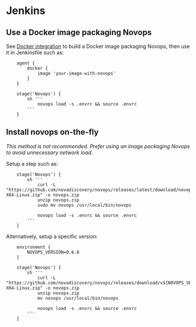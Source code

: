 # Jenkins


## Use a Docker image packaging Novops

See [Docker integration](docker.md) to build a Docker image packaging Novops, then use it in Jenkinsfile such as:

```Jenkinsfile
    agent {
        docker {
            image 'your-image-with-novops'
        }
    }

    stage('Novops') {
        sh '''
            novops load -s .envrc && source .envrc
        '''
    }
```

## Install novops on-the-fly

_This method is not recommended. Prefer using an image packaging Novops to avoid unnecessary network load._

Setup a step such as:

```Jenkinsfile
    stage('Novops') {
        sh '''
            curl -L "https://github.com/novadiscovery/novops/releases/latest/download/novops-X64-Linux.zip" -o novops.zip
            unzip novops.zip
            sudo mv novops /usr/local/bin/novops

            novops load -s .envrc && source .envrc
        '''
    }
```

Alternatively, setup a specific version:

```
    environment { 
        NOVOPS_VERSION=0.6.0
    }

    stage('Novops') {
        sh '''
            curl -L "https://github.com/novadiscovery/novops/releases/download/v${NOVOPS_VERSION}/novops-X64-Linux.zip" -o novops.zip
            unzip novops.zip
            mv novops /usr/local/bin/novops

            novops load -s .envrc && source .envrc
        '''
    }
```
